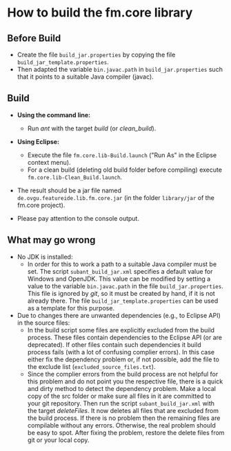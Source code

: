 # How to build the fm.core library

## Before Build
 - Create the file `build_jar.properties` by copying the file `build_jar_template.properties`.
 - Then adapted the variable `bin.javac.path` in `build_jar.properties` such that it points to a suitable Java compiler (javac).

## Build
 - **Using the command line:**
   - Run *ant* with the target *build* (or *clean_build*).
 - **Using Eclipse:**
   - Execute the file `fm.core.lib-Build.launch` ("Run As" in the Eclipse context menu).
   - For a clean build (deleting old build folder before compiling) execute `fm.core.lib-Clean_Build.launch`.

 - The result should be a jar file named `de.ovgu.featureide.lib.fm.core.jar` (in the folder `library/jar` of the fm.core project).
	
 - Please pay attention to the console output.

## What may go wrong
 - No JDK is installed:	
   - In order for this to work a path to a suitable Java compiler must be set.
	The script `subant_build_jar.xml` specifies a default value for Windows and OpenJDK.
	This value can be modified by setting a value to the variable `bin.javac.path` in the file `build_jar.properties`.
	This file is ignored by *git*, so it must be created by hand, if it is not already there.
	The file `build_jar_template.properties` can be used as a template for this purpose.
 - Due to changes there are unwanted dependencies (e.g., to Eclipse API) in the source files:
   - In the build script some files are explicitly excluded from the build process.
	These files contain dependencies to the Eclipse API (or are deprecated).
	If other files contain such dependencies it build process fails (with a lot of confusing complier errors).
	In this case either fix the dependency problem or, if not possible, add the file to the exclude list (`excluded_source_files.txt`).
   - Since the complier errors from the build process are not helpful for this problem and do not point you the respective file, there is a quick and dirty method to detect the dependency problem.
	Make a local copy of the src folder or make sure all files in it are committed to your git repository.
	Then run the script `subant_build_jar.xml` with the target *deleteFiles*.
	It now deletes all files that are excluded from the build process.
	If there is no problem then the remaining files are compilable without any errors.
	Otherwise, the real problem should be easy to spot.
	After fixing the problem, restore the delete files from git or your local copy.

